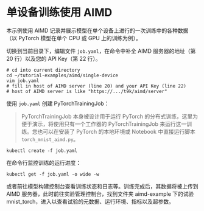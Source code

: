 # 单设备训练使用 AIMD

本示例使用 AIMD 记录并展示模型在单个设备上进行的一次训练中的各种数据（以 PyTorch 模型在单个 CPU 或 GPU 上的训练为例）。

切换到当前目录下，编辑文件 `job.yaml`，在命令中补全 AIMD 服务器的地址（第 20 行）以及您的 API Key（第 22 行）。

```shell
# cd into current directory
cd ~/tutorial-examples/aimd/single-device
vim job.yaml
# fill in host of AIMD server (line 20) and your API Key (line 22)
# host of AIMD server is like "https://.../t9k/aimd/server"
```

使用 `job.yaml` 创建 PyTorchTrainingJob：

> PyTorchTrainingJob 本身被设计用于运行 PyTorch 的分布式训练，这里为便于演示，将使用只有一个工作器的 PyTorchTrainingJob 来运行这一训练。您也可以在安装了 PyTorch 的本地环境或 Notebook 中直接运行脚本 `torch_mnist_aimd.py`。

```shell
kubectl create -f job.yaml
```

在命令行监控训练的运行进度：

```shell
kubectl get -f job.yaml -o wide -w
```

或者前往模型构建控制台查看训练状态和日志等。训练完成后，其数据将被上传到 AIMD 服务器，此时前往实验管理控制台，找到文件夹 aimd-example 下的试验 mnist_torch，进入以查看试验的元数据、运行环境、指标以及超参数。
